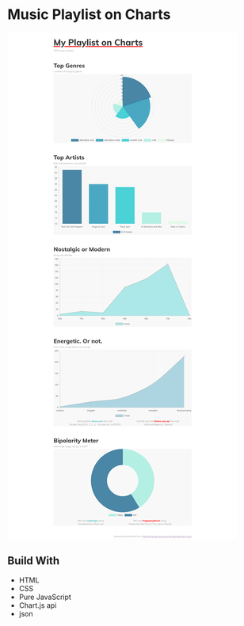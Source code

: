 # Music Playlist on Charts
![](charts.png)
## Build With
- HTML
- CSS
- Pure JavaScript
- Chart.js api
- json